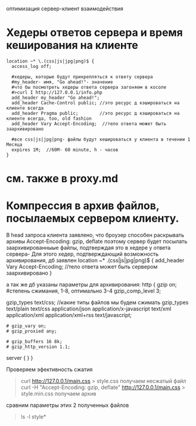 оптимизация сервер-клиент взаимодействия

#  Хедеры ответов сервера и время кеширования на клиенте
    location ~* \.(css|js|jpg|png)$ {
      access_log off;

      #хедеры, которые будут прикрепляться к ответу сервера
      #my_header- имя, "Go ahead!"- значение
      #что бы посмотреть хедеры ответа сервера загоняем в косоле
      #>curl I http://127.0.0.1/info.php
      add_header my_header "Go ahead!";
      add_header Cache-Control public; //это ресурс д кэшироваться на клиенте всегда
      add_header Pragma public;        //это ресурс д кэшироваться на клиенте всегда, too, old fashion
      add_header Vary Accept-Encoding;  //тело ответа может быть заархивировано

      #все css|js|jpg|png- файлы будут кешироваться у клиента в течении 1 Месяца
      expires 1M;  //60M- 60 minute, h - часов
    }
    
# см. также в proxy.md    


# Компрессия в архив файлов, посылаемых сервером клиенту.
В head запросa клиента заявлено, что броузер способен раскрывать архивы
Accept-Encoding: gzip, deflate
поэтому сервер будет посылать заархивированныые файлы, подтверждая это в хедере у ответа сервера- Для этого
хедер, подтверждающий возможность архивирования, дб заявлен
    location ~* \.(css|js|jpg|png)$ {
      add_header Vary Accept-Encoding;  //тело ответа может быть сервером заархивировано
    }

а так же дб указаны параметры для архивирования:
http {
  gzip on;
  #степень сжимания, 1-8, оптимально 3-4
  gzip_comp_level 3;

  gzip_types text/css;  //какие типы файлов мы будем сжимать
  gzip_types text/plain text/css application/json application/x-javascript text/xml
              application/xml application/xml+rss text/javascript;


    # gzip_vary on;
	# gzip_proxied any;
	
	# gzip_buffers 16 8k;
	# gzip_http_version 1.1;
	
  server {
  }
}

Проверяем эфективность сжатия
>curl http://127.0.0.1/main.css > style.css
получаем несжатый файл
>curl -H "Accept-Encoding: gzip, deflate" http://127.0.0.1/main.css > style.min.css
получаем архив

сравним параметры этих 2 полученных файлов
>ls -l style*












